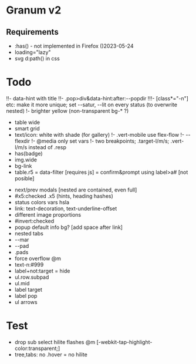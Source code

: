 # Granum v2

## Requirements

- :has() - not implemented in Firefox ()2023-05-24
- loading="lazy"
- svg d:path() in css

# Todo

!!- data-hint with title
!!- .pop>div&data-hint:after:--popdir
!!!- [class*="-n"] etc: make it more unique; set --satur, --lit on every status (to overwrite nested)
!- brighter yellow (non-transparent bg-* ?)
- table wide
- smart grid
- text/icon: white with shade (for gallery)
!- .vert-mobile use flex-flow
!- --flexdir
!- @media only set vars
!- two breakpoints; .target-l/m/s; .vert-l/m/s instead of .resp
- has(badge)
- img.wide
- bg-link
- table.r5
= data-filter [requires js]
= confirm&prompt using label>a# [not posible]
+ next/prev modals [nested are contained, even full]
+ #x5:checked .x5 (hints, heading hashes)
+ status colors vars hsla
+ link: text-decoration, text-underline-offset
+ different image proportions
+ #invert:checked
+ popup default info bg? [add space after link]
+ nested tabs
+ --mar
+ --pad
+ .pads
+ force overflow @m
+ text-n:#999
+ label+not:target = hide
+ ul.row.subpad
+ ul.mid
+ label target
+ label pop
+ ul arrows

# Test
- drop sub select hilite flashes @m [-webkit-tap-highlight-color:transparent;]
- tree,tabs: no .hover = no hilite